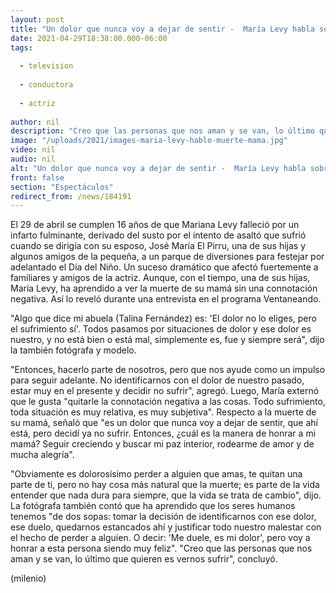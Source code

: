 ```yaml
---
layout: post
title: "Un dolor que nunca voy a dejar de sentir -  María Levy habla sobre la muerte de su mamá, Mariana Levy"
date: 2021-04-29T18:38:00.000-06:00
tags:
  
  - television
  
  - conductora
  
  - actriz
  
author: nil
description: "Creo que las personas que nos aman y se van, lo último que quieren es vernos sufrir, dijo la fotógrafa y modelo durante una entrevista con 'Ventaneando'. "
image: "/uploads/2021/images-maria-levy-hablo-muerte-mama.jpg"
video: nil
audio: nil
alt: "Un dolor que nunca voy a dejar de sentir -  María Levy habla sobre la muerte de su mamá, Mariana Levy"
front: false
section: "Espectáculos"
redirect_from: /news/184191
---
```


El 29 de abril se cumplen 16 años de que Mariana Levy falleció por un infarto fulminante, derivado del susto por el intento de asaltó que sufrió cuando se dirigía con su esposo, José María El Pirru, una de sus hijas y algunos amigos de la pequeña, a un parque de diversiones para festejar por adelantado el Día del Niño.  Un suceso dramático que afectó fuertemente a familiares y amigos de la actriz. Aunque, con el tiempo, una de sus hijas, María Levy, ha aprendido a ver la muerte de su mamá sin una connotación negativa. Así lo reveló durante una entrevista en el programa Ventaneando. 

"Algo que dice mi abuela (Talina Fernández) es: 'El dolor no lo eliges, pero el sufrimiento sí'. Todos pasamos por situaciones de dolor y ese dolor es nuestro, y no está bien o está mal, simplemente es, fue y siempre será", dijo la también fotógrafa y modelo. 

"Entonces, hacerlo parte de nosotros, pero que nos ayude como un impulso para seguir adelante. No identificarnos con el dolor de nuestro pasado, estar muy en el presente y decidir no sufrir", agregó. Luego, María externó que le gusta "quitarle la connotación negativa a las cosas. Todo sufrimiento, toda situación es muy relativa, es muy subjetiva". Respecto a la muerte de su mamá, señaló que "es un dolor que nunca voy a dejar de sentir, que ahí está, pero decidí ya no sufrir. Entonces, ¿cuál es la manera de honrar a mi mamá? Seguir creciendo y buscar mi paz interior, rodearme de amor y de mucha alegría". 

"Obviamente es dolorosísimo perder a alguien que amas, te quitan una parte de ti, pero no hay cosa más natural que la muerte; es parte de la vida entender que nada dura para siempre, que la vida se trata de cambio", dijo. La fotógrafa también contó que ha aprendido que los seres humanos tenemos "de dos sopas: tomar la decisión de identificarnos con ese dolor, ese duelo, quedarnos estancados ahí y justificar todo nuestro malestar con el hecho de perder a alguien. O decir: 'Me duele, es mi dolor', pero voy a honrar a esta persona siendo muy feliz". 
"Creo que las personas que nos aman y se van, lo último que quieren es vernos sufrir", concluyó.  

(milenio)